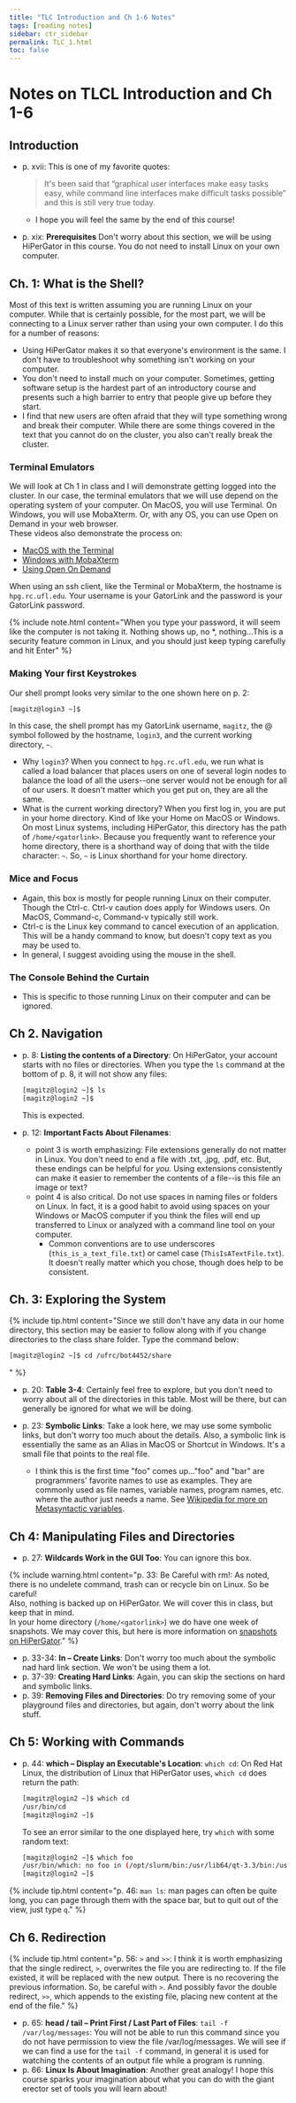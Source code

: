 ```yaml
---
title: "TLC Introduction and Ch 1-6 Notes"
tags: [reading notes]
sidebar: ctr_sidebar
permalink: TLC_1.html
toc: false
---
```


# Notes on TLCL Introduction and Ch 1-6

## Introduction

* p. xvii: This is one of my favorite quotes:
  > It's been said that “graphical user interfaces make easy tasks easy, while command line interfaces make difficult tasks possible” and this is still very true today.

  * I hope you will feel the same by the end of this course!
* p. xix: **Prerequisites** Don't worry about this section, we will be using HiPerGator in this course. You do not need to install Linux on your own computer.

## Ch. 1: What is the Shell?

Most of this text is written assuming you are running Linux on your computer. While that is certainly possible, for the most part, we will be connecting to a Linux server rather than using your own computer. I do this for a number of reasons:

* Using HiPerGator makes it so that everyone's environment is the same. I don't have to troubleshoot why something isn't working on your computer.
* You don't need to install much on your computer. Sometimes, getting software setup is the hardest part of an introductory course and presents such a high barrier to entry that people give up before they start.
* I find that new users are often afraid that they will type something wrong and break their computer. While there are some things covered in the text that you cannot do on the cluster, you also can't really break the cluster.

### Terminal Emulators

We will look at Ch 1 in class and I will demonstrate getting logged into the cluster. In our case, the terminal emulators that we will use depend on the operating system of your computer. On MacOS, you will use Terminal. On Windows, you will use MobaXterm. Or, with any OS, you can use Open on Demand in your web browser.  
These videos also demonstrate the process on:
* [MacOS with the Terminal](https://mediasite.video.ufl.edu/Mediasite/Play/0b238bfffb684fd6b7306129af63a6711d)
* [Windows with MobaXterm](https://mediasite.video.ufl.edu/Mediasite/Play/2bf4c860f19b48a593fb581018b813a11d)
* [Using Open On Demand](https://mediasite.video.ufl.edu/Mediasite/Play/8efcf534ef3c408e9238d8deeeda083a1d)

When using an ssh client, like the Terminal or MobaXterm, the hostname is `hpg.rc.ufl.edu`. Your username is your GatorLink and the password is your GatorLink password.

{% include note.html content="When you type your password, it will seem like the computer is not taking it. Nothing shows up, no *, nothing...This is a security feature common in Linux, and you should just keep typing carefully and hit Enter" %}

### Making Your first Keystrokes

Our shell prompt looks very similar to the one shown here on p. 2: 
```bash
[magitz@login3 ~]$
```
In this case, the shell prompt has my GatorLink username, `magitz`, the @ symbol followed by the hostname, `login3`, and the current working directory, `~`.

* Why `login3`? When you connect to `hpg.rc.ufl.edu`, we run what is called a load balancer that places users on one of several login nodes to balance the load of all the users--one server would not be enough for all of our users. It doesn't matter which you get put on, they are all the same.
* What is the current working directory? When you first log in, you are put in your home directory. Kind of like your Home on MacOS or Windows. On most Linux systems, including HiPerGator, this directory has the path of `/home/<gatorlink>`. Because you frequently want to reference your home directory, there is a shorthand way of doing that with the tilde character: `~`. So, `~` is Linux shorthand for your home directory.

### Mice and Focus

* Again, this box is mostly for people running Linux on their computer. Though the Ctrl-c. Ctrl-v caution does apply for Windows users. On MacOS, Command-c, Command-v typically still work.
* Ctrl-c is the Linux key command to cancel execution of an application. This will be a handy command to know, but doesn't copy text as you may be used to.
* In general, I suggest avoiding using the mouse in the shell.

### The Console Behind the Curtain

* This is specific to those running Linux on their computer and can be ignored.

## Ch 2. Navigation

* p. 8: **Listing the contents of a Directory**: On HiPerGator, your account starts with no files or directories. When you type the `ls` command at the bottom of p. 8, it will not show any files:

   ```bash
   [magitz@login2 ~]$ ls
   [magitz@login2 ~]$ 
   ```

   This is expected.

* p. 12: **Important Facts About Filenames**: 
  * point 3 is worth emphasizing: File extensions generally do not matter in Linux. You don't need to end a file with .txt, .jpg, .pdf, etc. But, these endings can be helpful for *you*. Using extensions consistently can make it easier to remember the contents of a file--is this file an image or text?
  * point 4 is also critical. Do not use spaces in naming files or folders on Linux. In fact, it is a good habit to avoid using spaces on your Windows or MacOS computer if you think the files will end up transferred to Linux or analyzed with a command line tool on your computer.
    * Common conventions are to use underscores (`this_is_a_text_file.txt`) or camel case (`ThisIsATextFile.txt`). It doesn't really matter which you chose, though does help to be consistent.

## Ch. 3: Exploring the System

{% include tip.html content="Since we still don't have any data in our home directory, this section may be easier to follow along with if you change directories to the class share folder. Type the command below:

```bash
[magitz@login2 ~]$ cd /ufrc/bot4452/share
```
" %}

* p. 20: **Table 3-4**: Certainly feel free to explore, but you don't need to worry about all of the directories in this table. Most will be there, but can generally be ignored for what we will be doing.

* p. 23: **Symbolic Links**: Take a look here, we may use some symbolic links, but don't worry too much about the details. Also, a symbolic link is essentially the same as an Alias in MacOS or Shortcut in Windows. It's a small file that points to the real file.

  * I think this is the first time "foo" comes up..."foo" and "bar" are programmers' favorite names to use as examples. They are commonly used as file names, variable names, program names, etc. where the author just needs a name. See [Wikipedia for more on Metasyntactic variables](https://en.wikipedia.org/wiki/Metasyntactic_variable).


## Ch 4: Manipulating Files and Directories

* p. 27: **Wildcards Work in the GUI Too**: You can ignore this box.

{% include warning.html content="p. 33: Be Careful with rm!: As noted, there is no undelete command, trash can or recycle bin on Linux. So be careful!  
Also, nothing is backed up on HiPerGator. We will cover this in class, but keep that in mind.  
In your home directory (`/home/<gatorlink>`) we do have one week of snapshots. We may cover this, but here is more information on [snapshots on HiPerGator](https://help.rc.ufl.edu/doc/Snapshots)." %}

* p. 33-34: **ln – Create Links**: Don't worry too much about the symbolic nad hard link section. We won't be using them a lot.
* p. 37-39: **Creating Hard Links**: Again, you can skip the sections on hard and symbolic links.
* p. 39: **Removing Files and Directories**: Do try removing some of your playground files and directories, but again, don't worry about the link stuff.

## Ch 5: Working with Commands

* p. 44: **which – Display an Executable's Location**: `which cd`: On Red Hat Linux, the distribution of Linux that HiPerGator uses, `which cd` does return the path:  
  ```bash
  [magitz@login2 ~]$ which cd
  /usr/bin/cd
  [magitz@login2 ~]$
  ```
  To see an error similar to the one displayed here, try `which` with some random text:
  ```bash
  [magitz@login2 ~]$ which foo
  /usr/bin/which: no foo in (/opt/slurm/bin:/usr/lib64/qt-3.3/bin:/usr/local/bin:/usr/bin:/usr/local/sbin:/usr/sbin:/bin:/opt/dell/srvadmin/bin:/home/magitz/bin)
  [magitz@login2 ~]$
  ```

{% include tip.html content="p. 46: `man ls`: man pages can often be quite long, you can page through them with the space bar, but to quit out of the view, just type `q`." %}

## Ch 6. Redirection

{% include tip.html content="p. 56: `>` and `>>`: I think it is worth emphasizing that the single redirect, `>`, overwrites the file you are redirecting to. If the file existed, it will be replaced with the new output. There is no recovering the previous information. So, be careful with `>`. And possibly favor the double redirect, `>>`, which appends to the existing file, placing new content at the end of the file." %}

* p. 65: **head / tail – Print First / Last Part of Files**: `tail -f /var/log/messages`: You will not be able to run this command since you do not have permission to view the file /var/log/messages. We will see if we can find a use for the `tail -f` command, in general it is used for watching the contents of an output file while a program is running.
* p. 66: **Linux Is About Imagination**: Another great analogy! I hope this course sparks your imagination about what you can do with the giant erector set of tools you will learn about!
